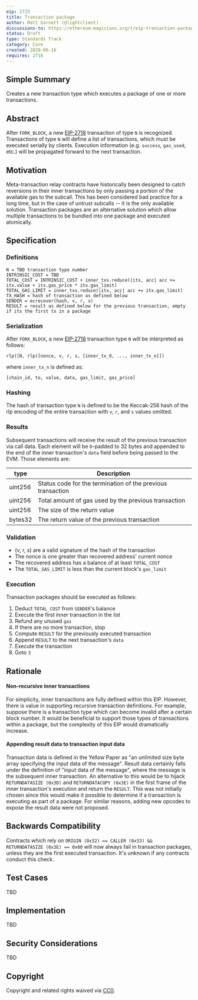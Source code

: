```yaml
---
eip: 2733
title: Transaction package
author: Matt Garnett (@lightclient)
discussions-to: https://ethereum-magicians.org/t/eip-transaction-package/4365
status: Draft
type: Standards Track
category: Core
created: 2020-06-16
requires: 2718
---
```


## Simple Summary
Creates a new transaction type which executes a package of one or more
transactions.

## Abstract
After `FORK_BLOCK`, a new [EIP-2718](https://eips.ethereum.org/EIPS/eip-2718)
transaction of type `N` is recognized. Transactions of type `N` will define a
list of transactions, which must be executed serially by clients. Execution
information (e.g. `success`, `gas_used`, etc.) will be propagated forward to
the next transaction. 

## Motivation
Meta-transaction relay contracts have historically been designed to catch
reversions in their inner transactions by only passing a portion of the
available gas to the subcall. This has been considered bad practice for a long
time, but in the case of untrust subcalls -- it is the only available solution.
Transaction packages are an alternative solution which allow multiple
transactions to be bundled into one package and executed atomically.

## Specification

### Definitions

```
N = TBD transaction type number
INTRINSIC_COST = TBD
TOTAL_COST = INTRINSIC_COST + inner_txs.reduce(|itx, acc| acc += itx.value + itx.gas_price * itx.gas_limit)
TOTAL_GAS_LIMIT = inner_txs.reduce(|itx, acc| acc += itx.gas_limit)
TX_HASH = hash of transaction as defined below
SENDER = ecrecover(hash, v, r, s)
RESULT = result as defined below for the previous transaction, empty if its the first tx in a package
```

### Serialization
After `FORK_BLOCK`, a new [EIP-2718](https://eips.ethereum.org/EIPS/eip-2718)
transaction type `N` will be interpreted as follows:

`rlp([N, rlp([nonce, v, r, s, [inner_tx_0, ..., inner_tx_n]])`

where `inner_tx_n` is defined as:

`[chain_id, to, value, data, gas_limit, gas_price]`

### Hashing
The hash of transaction type `N` is defined to be the Keccak-256 hash of the
rlp encoding of the entire transaction with `v`, `r`, and `s` values omitted.

### Results
Subsequent transactions will receive the result of the previous transaction via
call data. Each element will be `0`-padded to 32 bytes and appended to the end
of the inner transaction's `data` field before being passed to the EVM. Those
elements are:

| type    | Description  |
|---|---|
| uint256 | Status code for the termination of the previous transaction |
| uint256 | Total amount of gas used by the previous transaction |
| uint256 | The size of the return value | 
| bytes32 | The return value of the previous transaction

### Validation

* (v, r, s) are a valid signature of the hash of the transaction
* The nonce is one greater than recovered address' current nonce
* The recovered address has a balance of at least `TOTAL_COST`
* The `TOTAL_GAS_LIMIT` is less than the current block's `gas_limit`

### Execution

Transaction packages should be executed as follows:

1. Deduct `TOTAL_COST` from `SENDER`'s balance
2. Execute the first inner transaction in the list
3. Refund any unused `gas`
4. If there are no more transaction, stop
5. Compute `RESULT` for the previously executed transaction
6. Append `RESULT` to the next transaction's `data`
7. Execute the transaction
9. Goto `3`


## Rationale

#### Non-recursive inner transactions
For simplicity, inner transactions are fully defined within this EIP. However,
there is value in supporting recursive transaction definitions. For example,
suppose there is a transaction type which can become invalid after a certain
block number. It would be beneficial to support those types of transactions
within a package, but the complexity of this EIP would dramatically increase.


#### Appending result data to transaction input data
Transaction data is defined in the Yellow Paper as "an unlimited size byte
array specifying the input data of the message". Result data certainly falls
under the definition of "input data of the message", where the message is the
subsequent inner transaction. An alternative to this would be to hijack
`RETURNDATASIZE (0x3D)` and `RETURNDATACOPY (0x3E)` in the first frame of the
inner transaction's execution and return the `RESULT`. This was not initially
chosen since this would make it possible to determine if a transaction is
executing as part of a package. For similar reasons, adding new opcodes to
expose the result data were not proposed.


## Backwards Compatibility
Contracts which rely on `ORIGIN (0x32) == CALLER (0x33) && RETURNDATASIZE
(0x3E) == 0x00` will now always fail in transaction packages, unless they are
the first executed transaction. It's unknown if any contracts conduct this
check.

## Test Cases
TBD

## Implementation
TBD

## Security Considerations
TBD

## Copyright
Copyright and related rights waived via [CC0](https://creativecommons.org/publicdomain/zero/1.0/).

